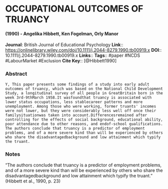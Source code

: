 # OCCUPATIONAL OUTCOMES OF TRUANCY
#### (1990) - Angelika Hibbett, Ken Fogelman, Orly Manor
**Journal**: British Journal of Educational Psychology
**Link**:: https://onlinelibrary.wiley.com/doi/10.1111/j.2044-8279.1990.tb00919.x
**DOI**:: 10.1111/j.2044-8279.1990.tb00919.x
**Links**:: 
**Tags**:: #paper #NCDS #LabourMarket #Exclusion 
**Cite Key**:: [@Hibbett1990]

### Abstract

```
Y, This paper presents some findings of a study into early adult outcomes of truancy, which was based on the National Child Development Study, a longitudinal survey of all people in GreatBritain born in the week 3rd-9thMarch 1958.It wasfoundthat truancy is associated with lower status occupations, less stablecareer patterns and more unemployment. Among those who were working, former truants' incomes were not lower, but they were considerably less well off once their familysituationwas taken into account.Differencesremained after controlling for the effects of social background, educational ability, poor attendance due to other reasons, and endof-school qualifications. The authors conclude that truancy is a predictor of employment problems, and of a more severe kind than will be experienced by others who share the disadvantagedbackground and low attainment which typify the truant.
```

### Notes

“The authors conclude that truancy is a predictor of employment problems, and of a more severe kind than will be experienced by others who share the disadvantagedbackground and low attainment which typify the truant.” (Hibbett et al., 1990, p. 23)